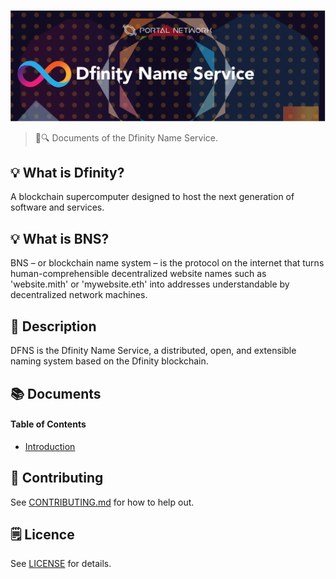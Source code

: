 ![Dfinity Name Service](./assets/title.jpg)

> 📖🔍 Documents of the Dfinity Name Service.

## 💡 What is Dfinity?
A blockchain supercomputer designed to host the next generation of software and services.

## 💡 What is BNS?
BNS – or blockchain name system – is the protocol on the internet that turns human-comprehensible decentralized website names such as 'website.mith' or 'mywebsite.eth' into addresses understandable by decentralized network machines.

## 📝 Description
DFNS is the Dfinity Name Service, a distributed, open, and extensible naming system based on the Dfinity blockchain.

## 📚 Documents

#### Table of Contents
-  [Introduction](./docs/INTRODUCTION.md)

## 📣 Contributing
See [CONTRIBUTING.md](./CONTRIBUTING.md) for how to help out.

## 🗒 Licence
See [LICENSE](./LICENSE) for details.

